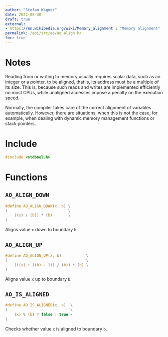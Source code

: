 ```yaml
---
author: "Stefan Wagner"
date: 2022-08-30
draft: true
external:
- https://en.wikipedia.org/wiki/Memory_alignment : "Memory alignment"
permalink: /api/src/ao/ao_align.h/
toc: true
---
```


# Notes

Reading from or writing to memory usually requires scalar data, such as an integer or a pointer, to be aligned, that is, its address must be a multiple of its size. This is, because such reads and writes are implemented efficiently on most CPUs, while unaligned accesses impose a penalty on the execution speed.

Normally, the compiler takes care of the correct alignment of variables automatically. However, there are situations, when this is not the case, for example, when dealing with dynamic memory management functions or stack pointers.

# Include

```c
#include <stdbool.h>
```

# Functions

## `AO_ALIGN_DOWN`

```c
#define AO_ALIGN_DOWN(x, b) \
(                           \
    ((x) / (b)) * (b)       \
)
```

Aligns value `x` down to boundary `b`.

## `AO_ALIGN_UP`

```c
#define AO_ALIGN_UP(x, b)           \
(                                   \
    (((x) + ((b) - 1)) / (b)) * (b) \
)
```

Aligns value `x` up to boundary `b`.

## `AO_IS_ALIGNED`

```c
#define AO_IS_ALIGNED(x, b)  \
(                            \
    (x) % (b) ? false : true \
)
```

Checks whether value `x` is aligned to boundary `b`.
